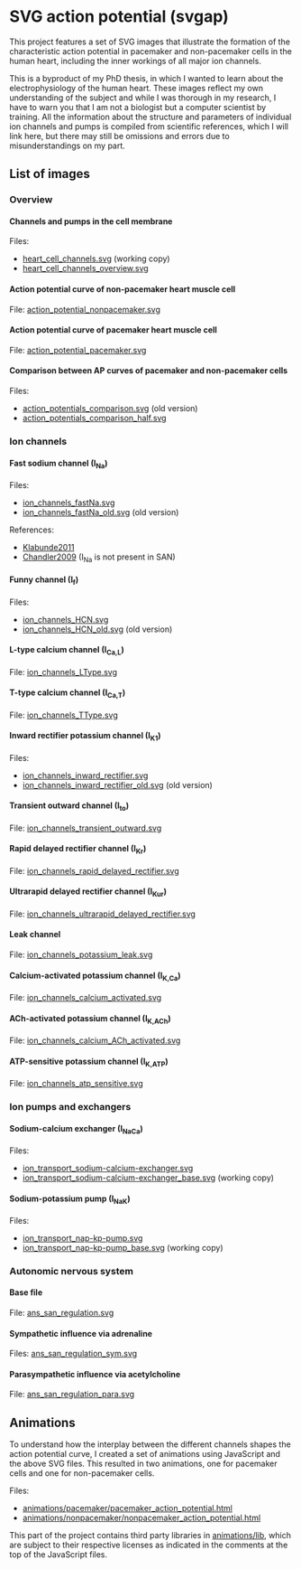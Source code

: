 # SVG action potential (svgap)

This project features a set of SVG images that illustrate the formation of the characteristic action potential in pacemaker and non-pacemaker cells in the human heart, including the inner workings of all major ion channels.

This is a byproduct of my PhD thesis, in which I wanted to learn about the electrophysiology of the human heart.
These images reflect my own understanding of the subject and while I was thorough in my research, I have to warn you that I am not a biologist but a computer scientist by training.
All the information about the structure and parameters of individual ion channels and pumps is compiled from scientific references, which I will link here, but there may still be omissions and errors due to misunderstandings on my part.

## List of images

### Overview

#### Channels and pumps in the cell membrane

Files:

* [heart_cell_channels.svg](heart_cell_channels.svg) (working copy)
* [heart_cell_channels_overview.svg](heart_cell_channels_overview.svg)

#### Action potential curve of non-pacemaker heart muscle cell

File: [action_potential_nonpacemaker.svg](action_potential_nonpacemaker.svg)

#### Action potential curve of pacemaker heart muscle cell

File: [action_potential_pacemaker.svg](action_potential_pacemaker.svg)

#### Comparison between AP curves of pacemaker and non-pacemaker cells

Files:

* [action_potentials_comparison.svg](action_potentials_comparison.svg) (old version)
* [action_potentials_comparison_half.svg](action_potentials_comparison_half.svg)

### Ion channels

#### Fast sodium channel (I<sub>Na</sub>)

Files:

* [ion_channels_fastNa.svg](ion_channels_fastNa.svg)
* [ion_channels_fastNa_old.svg](ion_channels_fastNa_old.svg) (old version)

References:

* [Klabunde2011](https://isbnsearch.org/isbn/9781451113846)
* [Chandler2009](https://doi.org/10.1161/CIRCULATIONAHA.108.804369) (I<sub>Na</sub> is not present in SAN)

#### Funny channel (I<sub>f</sub>)

Files:

* [ion_channels_HCN.svg](ion_channels_HCN.svg)
* [ion_channels_HCN_old.svg](ion_channels_HCN_old.svg) (old version)

#### L-type calcium channel (I<sub>Ca,L</sub>)

File: [ion_channels_LType.svg](ion_channels_LType.svg)

#### T-type calcium channel (I<sub>Ca,T</sub>)

File: [ion_channels_TType.svg](ion_channels_TType.svg)

#### Inward rectifier potassium channel (I<sub>K1</sub>)

Files: 

* [ion_channels_inward_rectifier.svg](ion_channels_inward_rectifier.svg)
* [ion_channels_inward_rectifier_old.svg](ion_channels_inward_rectifier_old.svg) (old version)

#### Transient outward channel (I<sub>to</sub>)

File: [ion_channels_transient_outward.svg](ion_channels_transient_outward.svg)

#### Rapid delayed rectifier channel (I<sub>Kr</sub>)

File: [ion_channels_rapid_delayed_rectifier.svg](ion_channels_rapid_delayed_rectifier.svg)


#### Ultrarapid delayed rectifier channel (I<sub>Kur</sub>)

File: [ion_channels_ultrarapid_delayed_rectifier.svg](ion_channels_ultrarapid_delayed_rectifier.svg)

#### Leak channel

File: [ion_channels_potassium_leak.svg](ion_channels_potassium_leak.svg)

#### Calcium-activated potassium channel (I<sub>K,Ca</sub>)

File: [ion_channels_calcium_activated.svg](ion_channels_calcium_activated.svg)

#### ACh-activated potassium channel (I<sub>K,ACh</sub>)

File: [ion_channels_calcium_ACh_activated.svg](ion_channels_calcium_ACh_activated.svg)

#### ATP-sensitive potassium channel (I<sub>K,ATP</sub>)

File: [ion_channels_atp_sensitive.svg](ion_channels_atp_sensitive.svg)

### Ion pumps and exchangers

#### Sodium-calcium exchanger (I<sub>NaCa</sub>)

Files:

* [ion_transport_sodium-calcium-exchanger.svg](ion_transport_sodium-calcium-exchanger.svg)
* [ion_transport_sodium-calcium-exchanger_base.svg](ion_transport_sodium-calcium-exchanger_base.svg) (working copy)

#### Sodium-potassium pump (I<sub>NaK</sub>)

Files:

* [ion_transport_nap-kp-pump.svg](ion_transport_nap-kp-pump.svg)
* [ion_transport_nap-kp-pump_base.svg](ion_transport_nap-kp-pump_base.svg) (working copy)

### Autonomic nervous system

#### Base file

File: [ans_san_regulation.svg](ans_san_regulation.svg)

#### Sympathetic influence via adrenaline

Files: [ans_san_regulation_sym.svg](ans_san_regulation_sym.svg)

#### Parasympathetic influence via acetylcholine

File: [ans_san_regulation_para.svg](ans_san_regulation_para.svg)

## Animations

To understand how the interplay between the different channels shapes the action potential curve, I created a set of animations using JavaScript and the above SVG files.
This resulted in two animations, one for pacemaker cells and one for non-pacemaker cells.

Files:

* [animations/pacemaker/pacemaker_action_potential.html](animations/pacemaker/pacemaker_action_potential.html)
* [animations/nonpacemaker/nonpacemaker_action_potential.html](animations/nonpacemaker/nonpacemaker_action_potential.html)

This part of the project contains third party libraries in [animations/lib](animations/lib), which are subject to their respective licenses as indicated in the comments at the top of the JavaScript files.